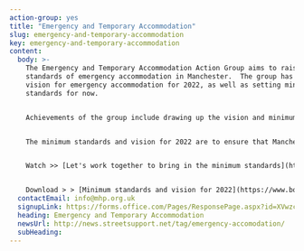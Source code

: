 ```yaml
---
action-group: yes
title: "Emergency and Temporary Accommodation"
slug: emergency-and-temporary-accommodation
key: emergency-and-temporary-accommodation
content:
  body: >-
    The Emergency and Temporary Accommodation Action Group aims to raise the
    standards of emergency accommodation in Manchester.  The group has set out a
    vision for emergency accommodation for 2022, as well as setting minimum
    standards for now.


    Achievements of the group include drawing up the vision and minimum standards, getting these adopted by the MHP and Manchester City Council and they now form the basis for the commissioning of these services.


    The minimum standards and vision for 2022 are to ensure that Manchester has the highest possible standards for emergency accommodation to help people who are rough sleeping to make the choice to move inside. These standards have been drawn up with people who have experience of staying in emergency accommodation and people who provide and commission accommodation and support services. 


    Watch >> [Let's work together to bring in the minimum standards](https://www.youtube.com/watch?v=KVapWFHxcRk)


    Download > > [Minimum standards and vision for 2022](https://www.boothcentre.org.uk/partnerships.html)
  contactEmail: info@mhp.org.uk
  signupLink: https://forms.office.com/Pages/ResponsePage.aspx?id=XVwzcf1bkE61VN8N5KjjQkQ2JR41SuRLu92-3-tlPOtURDMzQjVZWEczSFdPS1M2SEZMR1RVTkpHVC4u
  heading: Emergency and Temporary Accommodation
  newsUrl: http://news.streetsupport.net/tag/emergency-accomodation/
  subHeading: 
---
```

